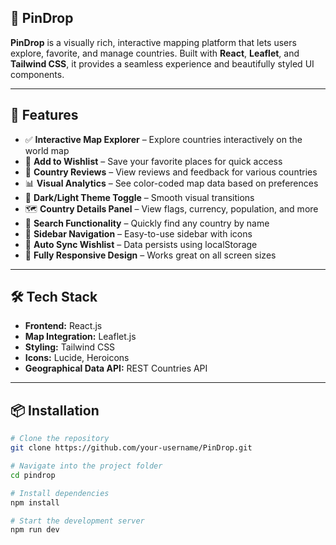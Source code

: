 ## 📌 PinDrop

**PinDrop** is a visually rich, interactive mapping platform that lets users explore, favorite, and manage countries. Built with **React**, **Leaflet**, and **Tailwind CSS**, it provides a seamless experience and beautifully styled UI components.

---

## 🚀 Features

- ✅ **Interactive Map Explorer** – Explore countries interactively on the world map  
- 📍 **Add to Wishlist** – Save your favorite places for quick access  
- 💬 **Country Reviews** – View reviews and feedback for various countries  
- 📊 **Visual Analytics** – See color-coded map data based on preferences  
- 🎨 **Dark/Light Theme Toggle** – Smooth visual transitions  
- 🗺️ **Country Details Panel** – View flags, currency, population, and more  
- 🔎 **Search Functionality** – Quickly find any country by name  
- 🧭 **Sidebar Navigation** – Easy-to-use sidebar with icons  
- 🔄 **Auto Sync Wishlist** – Data persists using localStorage  
- 📱 **Fully Responsive Design** – Works great on all screen sizes  

---

## 🛠️ Tech Stack

- **Frontend:** React.js  
- **Map Integration:** Leaflet.js  
- **Styling:** Tailwind CSS  
- **Icons:** Lucide, Heroicons  
- **Geographical Data API:** REST Countries API  

---

## 📦 Installation

```bash
# Clone the repository
git clone https://github.com/your-username/PinDrop.git

# Navigate into the project folder
cd pindrop

# Install dependencies
npm install

# Start the development server
npm run dev
```
